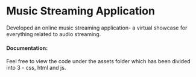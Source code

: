 # Music Streaming Application

Developed an online music streaming application- a virtual showcase for everything related to audio streaming. 

#### Documentation:
Feel free to view the code under the assets folder which has been divided into 3 - css, html and js.
